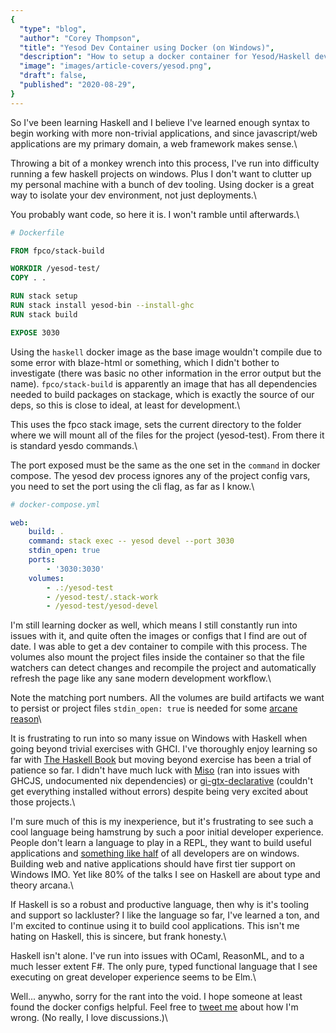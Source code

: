 ```yaml
---
{
  "type": "blog",
  "author": "Corey Thompson",
  "title": "Yesod Dev Container using Docker (on Windows)",
  "description": "How to setup a docker container for Yesod/Haskell development on Windows",
  "image": "images/article-covers/yesod.png",
  "draft": false,
  "published": "2020-08-29",
}
---
```


So I've been learning Haskell and I believe I've learned enough syntax to begin working with more non-trivial applications, and since javascript/web applications are my primary domain, a web framework makes sense.\

Throwing a bit of a monkey wrench into this process, I've run into difficulty running a few haskell projects on windows. Plus I don't want to clutter up my personal machine with a bunch of dev tooling. Using docker is a great way to isolate your dev environment, not just deployments.\

You probably want code, so here it is. I won't ramble until afterwards.\

```dockerfile
# Dockerfile

FROM fpco/stack-build

WORKDIR /yesod-test/
COPY . .

RUN stack setup
RUN stack install yesod-bin --install-ghc
RUN stack build

EXPOSE 3030
```

Using the `haskell` docker image as the base image wouldn't compile due to some error with blaze-html or something, which I didn't bother to investigate (there was basic no other information in the error output but the name). `fpco/stack-build` is apparently an image that has all dependencies needed to build packages on stackage, which is exactly the source of our deps, so this is close to ideal, at least for development.\

This uses the fpco stack image, sets the current directory to the folder where we will mount all of the files for the project (yesod-test). From there it is standard yesdo commands.\

The port exposed must be the same as the one set in the `command` in docker compose. The yesod dev process ignores any of the project config vars, you need to set the port using the cli flag, as far as I know.\

```yaml
# docker-compose.yml

web:
    build: .
    command: stack exec -- yesod devel --port 3030
    stdin_open: true
    ports:
        - '3030:3030'
    volumes:
        - .:/yesod-test
        - /yesod-test/.stack-work
        - /yesod-test/yesod-devel
```

I'm still learning docker as well, which means I still constantly run into issues with it, and quite often the images or configs that I find are out of date. I was able to get a dev container to compile with this process. The volumes also mount the project files inside the container so that the file watchers can detect changes and recompile the project and automatically refresh the page like any sane modern development workflow.\

Note the matching port numbers. All the volumes are build artifacts we want to persist or project files `stdin_open: true` is needed for some [arcane reason](https://github.com/commercialhaskell/stack/issues/5062)\

It is frustrating to run into so many issue on Windows with Haskell when going beyond trivial exercises with GHCI. I've thoroughly enjoy learning so far with [The Haskell Book](https://haskellbook.com/) but moving beyond exercise has been a trial of patience so far. I didn't have much luck with [Miso](https://haskell-miso.org/) (ran into issues with GHCJS, undocumented nix dependencies) or [gi-gtx-declarative](https://owickstrom.github.io/gi-gtk-declarative/) (couldn't get everything installed without errors) despite being very excited about those projects.\

I'm sure much of this is my inexperience, but it's frustrating to see such a cool language being hamstrung by such a poor initial developer experience. People don't learn a language to play in a REPL, they want to build useful applications and [something like half](https://owickstrom.github.io/gi-gtk-declarative/) of all developers are on windows. Building web and native applications should have first tier support on Windows IMO. Yet like 80% of the talks I see on Haskell are about type and theory arcana.\

If Haskell is so a robust and productive language, then why is it's tooling and support so lackluster? I like the language so far, I've learned a ton, and I'm excited to continue using it to build cool applications. This isn't me hating on Haskell, this is sincere, but frank honesty.\

Haskell isn't alone. I've run into issues with OCaml, ReasonML, and to a much lesser extent F#. The only pure, typed functional language that I see executing on great developer experience seems to be Elm.\

Well... anywho, sorry for the rant into the void. I hope someone at least found the docker configs helpful. Feel free to [tweet me](https://twitter.com/confusingbits) about how I'm wrong. (No really, I love discussions.)\
